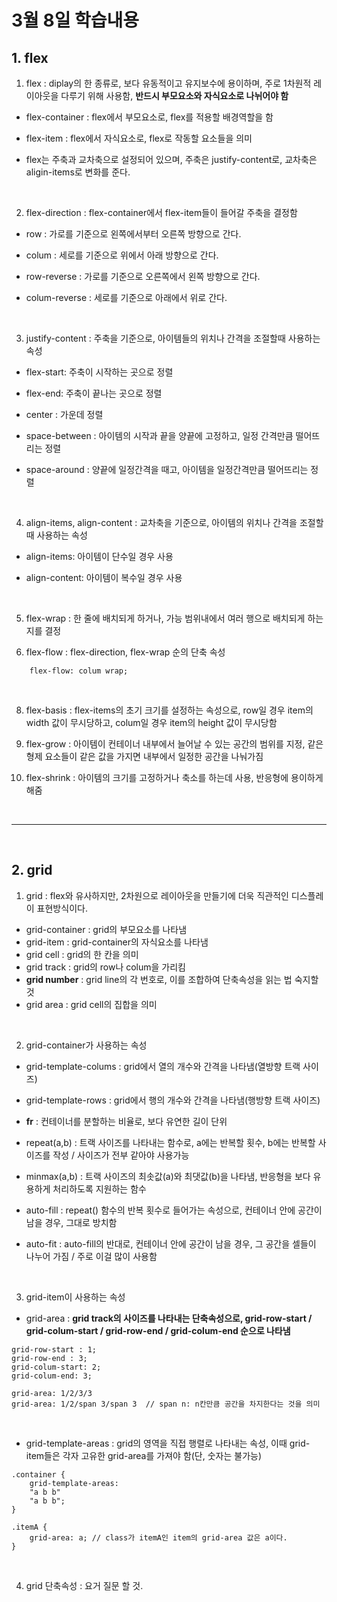 # 3월 8일 학습내용

## 1. flex

1. flex : diplay의 한 종류로, 보다 유동적이고 유지보수에 용이하며, 주로 1차원적 레이아웃을 다루기 위해 사용함, **반드시 부모요소와 자식요소로 나뉘어야 함**

- flex-container : flex에서 부모요소로, flex를 적용할 배경역할을 함

- flex-item : flex에서 자식요소로, flex로 작동할 요소들을 의미

- flex는 주축과 교차축으로 설정되어 있으며, 주축은 justify-content로, 교차축은 aligin-items로 변화를 준다.

<br>

2. flex-direction : flex-container에서 flex-item들이 들어갈 주축을 결정함

- row : 가로를 기준으로 왼쪽에서부터 오른쪽 방향으로 간다.

- colum : 세로를 기준으로 위에서 아래 방향으로 간다.

- row-reverse : 가로를 기준으로 오른쪽에서 왼쪽 방향으로 간다.

- colum-reverse : 세로를 기준으로 아래에서 위로 간다.

<br>

3. justify-content : 주축을 기준으로, 아이템들의 위치나 간격을 조절할때 사용하는 속성

- flex-start: 주축이 시작하는 곳으로 정렬

- flex-end: 주축이 끝나는 곳으로 정렬

- center : 가운데 정렬

- space-between : 아이템의 시작과 끝을 양끝에 고정하고, 일정 간격만큼 떨어뜨리는 정렬

- space-around : 양끝에 일정간격을 때고, 아이템을 일정간격만큼 떨어뜨리는 정렬

<br>

4. align-items, align-content : 교차축을 기준으로, 아이템의 위치나 간격을 조절할때 사용하는 속성

- align-items: 아이템이 단수일 경우 사용

- align-content: 아이템이 복수일 경우 사용

<br>

5. flex-wrap : 한 줄에 배치되게 하거나, 가능 범위내에서 여러 행으로 배치되게 하는지를 결정

6. flex-flow : flex-direction, flex-wrap 순의 단축 속성
```
    flex-flow: colum wrap;
```

<br>

8. flex-basis : flex-items의 초기 크기를 설정하는 속성으로, row일 경우 item의 width 값이 무시당하고, colum일 경우 item의 height 값이 무시당함

9. flex-grow : 아이템이 컨테이너 내부에서 늘어날 수 있는 공간의 범위를 지정, 같은 형제 요소들이 같은 값을 가지면 내부에서 일정한 공간을 나눠가짐

10. flex-shrink : 아이템의 크기를 고정하거나 축소를 하는데 사용, 반응형에 용이하게 해줌

<br>

--------------

<br>

## 2. grid

1. grid : flex와 유사하지만, 2차원으로 레이아웃을 만들기에 더욱 직관적인 디스플레이 표현방식이다.
- grid-container : grid의 부모요소를 나타냄
- grid-item : grid-container의 자식요소를 나타냄
- grid cell : grid의 한 칸을 의미
- grid track : grid의 row나 colum을 가리킴
- **grid number** : grid line의 각 번호로, 이를 조합하여 단축속성을 읽는 법 숙지할 것
- grid area : grid cell의 집합을 의미

<br>

2. grid-container가 사용하는 속성

- grid-template-colums : grid에서 열의 개수와 간격을 나타냄(열방향 트랙 사이즈)

- grid-template-rows : grid에서 행의 개수와 간격을 나타냄(행방향 트랙 사이즈)

- **fr** : 컨테이너를 분할하는 비율로, 보다 유연한 길이 단위

- repeat(a,b) : 트랙 사이즈를 나타내는 함수로, a에는 반복할 횟수, b에는 반복할 사이즈를 작성 / 사이즈가 전부 같아야 사용가능

- minmax(a,b) : 트랙 사이즈의 최솟값(a)와 최댓값(b)을 나타냄, 반응형을 보다 유용하게 처리하도록 지원하는 함수

- auto-fill : repeat() 함수의 반복 횟수로 들어가는 속성으로, 컨테이너 안에 공간이 남을 경우, 그대로 방치함

- auto-fit : auto-fill의 반대로, 컨테이너 안에 공간이 남을 경우, 그 공간을 셀들이 나누어 가짐 / 주로 이걸 많이 사용함

<br>

3. grid-item이 사용하는 속성

- grid-area : **grid track의 사이즈를 나타내는 단축속성으로, grid-row-start / grid-colum-start / grid-row-end / grid-colum-end 순으로 나타냄**
```
grid-row-start : 1;
grid-row-end : 3;
grid-colum-start: 2;
grid-colum-end: 3;

grid-area: 1/2/3/3
grid-area: 1/2/span 3/span 3  // span n: n칸만큼 공간을 차지한다는 것을 의미  
```

<br>

- grid-template-areas : grid의 영역을 직접 행렬로 나타내는 속성, 이때 grid-item들은 각자 고유한 grid-area를 가져야 함(단, 숫자는 불가능)

```
.container {
    grid-template-areas:
    "a b b"
    "a b b";
}

.itemA {
    grid-area: a; // class가 itemA인 item의 grid-area 값은 a이다.
}
```

<br>

4. grid 단축속성 : 요거 질문 할 것.

